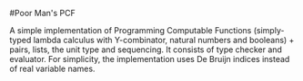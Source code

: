 #Poor Man's PCF

A simple implementation of Programming Computable Functions (simply-typed
lambda calculus with Y-combinator, natural numbers and booleans) + pairs,
lists, the unit type and sequencing. It consists of type checker and
evaluator. For simplicity, the implementation uses De Bruijn indices instead
of real variable names.
